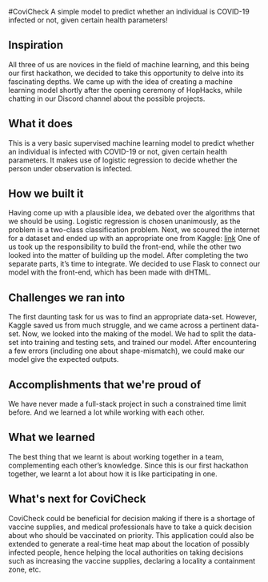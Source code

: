 #CoviCheck
A simple model to predict whether an individual is COVID-19 infected or not, given certain health parameters!

## Inspiration
All three of us are novices in the field of machine learning, and this being our first hackathon, we decided to take this opportunity to delve into its fascinating depths. We came up with the idea of creating a machine learning model shortly after the opening ceremony of HopHacks, while chatting in our Discord channel about the possible projects. 


## What it does
This is a very basic supervised machine learning model to predict whether an individual is infected with COVID-19 or not, given certain health parameters. It makes use of logistic regression to decide whether the person under observation is infected.


## How we built it
Having come up with a plausible idea, we debated over the algorithms that we should be using. Logistic regression is chosen unanimously, as the problem is a two-class classification problem. 
Next, we scoured the internet for a dataset and ended up with an appropriate one from Kaggle: [link]( https://www.kaggle.com/hemanthhari/symptoms-and-covid-presence)
One of us took up the responsibility to build the front-end, while the other two looked into the matter of building up the model. 
After completing the two separate parts, it’s time to integrate. We decided to use Flask to connect our model with the front-end, which has been made with dHTML. 


## Challenges we ran into
The first daunting task for us was to find an appropriate data-set. However, Kaggle saved us from much struggle, and we came across a pertinent data-set. 
Now, we looked into the making of the model. We had to split the data-set into training and testing sets, and trained our model. After encountering a few errors (including one about shape-mismatch), we could make our model give the expected outputs.  


## Accomplishments that we're proud of
We have never made a full-stack project in such a constrained time limit before. And we learned a lot while working with each other.


## What we learned
The best thing that we learnt is about working together in a team, complementing each other’s knowledge. Since this is our first hackathon together, we learnt a lot about how it is like participating in one. 


## What's next for CoviCheck
CoviCheck could be beneficial for decision making if there is a shortage of vaccine supplies, and medical professionals have to take a quick decision about who should be vaccinated on priority. This application could also be extended to generate a real-time heat map about the location of possibly infected people, hence helping the local authorities on taking decisions such as increasing the vaccine supplies, declaring a locality a containment zone, etc. 
